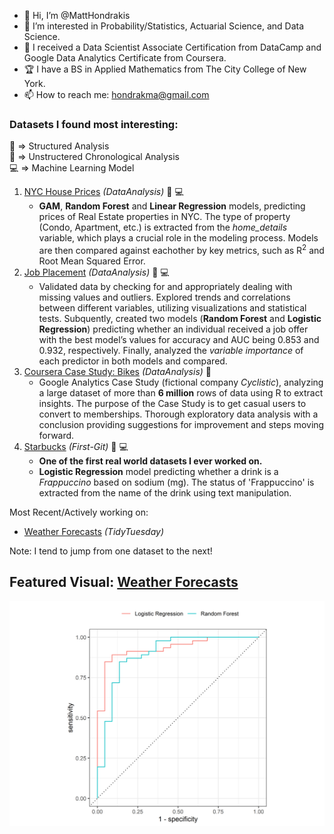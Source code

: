 - 👋 Hi, I’m @MattHondrakis
- 🧠 I’m interested in Probability/Statistics, Actuarial Science, and Data Science.
- 🌱 I received a Data Scientist Associate Certification from DataCamp and Google Data Analytics Certificate from Coursera.
- :trophy: I have a BS in Applied Mathematics from The City College of New York.
- 📫 How to reach me: hondrakma@gmail.com
   

### Datasets I found most interesting:   
🧩 => Structured Analysis     
💫 => Unstructered Chronological Analysis     
💻 => Machine Learning Model     

  1. [NYC House Prices](https://github.com/MattHondrakis/DataAnalysis/blob/main/NYC%20House%20Prices/NYCHousePrices.md) *(DataAnalysis)* 💫 💻
      *  **GAM**, **Random Forest** and **Linear Regression** models, predicting prices of Real Estate properties in NYC. The type of property (Condo, Apartment, etc.)
         is extracted from the *home_details* variable, which plays a crucial role in the modeling process. Models are then compared against eachother by key metrics,            such as R<sup>2</sup> and Root Mean Squared Error.
  2. [Job Placement](https://github.com/MattHondrakis/DataAnalysis/blob/main/Masters%20Project%20Job%20Placement/Masters-Project-Fall-Placement.md) *(DataAnalysis)* 🧩 💻
      *  Validated data by checking for and appropriately dealing with missing values and outliers. Explored trends and correlations between different 
         variables, utilizing visualizations and statistical tests. Subquently, created two models (**Random Forest** and **Logistic Regression**) 
         predicting whether an individual received a job offer with the best model’s values for accuracy and AUC being 0.853 and 0.932, respectively. Finally, 
         analyzed the *variable importance* of each predictor in both models and compared. 
  3. [Coursera Case Study: Bikes](https://github.com/MattHondrakis/DataAnalysis/blob/main/Coursera%20Case%20Study/Bikes.md) *(DataAnalysis)* 🧩
      *  Google Analytics Case Study (fictional company *Cyclistic*), analyzing a large dataset of more than **6 million** rows of data using R to extract 
         insights. 
         The purpose of the Case Study is to get casual users to convert to memberships. Thorough exploratory data analysis with a conclusion providing suggestions for            improvement and steps moving forward.
  4. [Starbucks](https://github.com/MattHondrakis/First-Git/blob/main/12-21-21/Starbucks.md) *(First-Git)* 💫 💻
      *  **One of the first real world datasets I ever worked on.**
      *  **Logistic Regression** model predicting whether a drink is a *Frappuccino* based on sodium (mg). The status of 'Frappuccino' is extracted 
         from the name of the drink using text manipulation.


Most Recent/Actively working on: 
* [Weather Forecasts](https://github.com/MattHondrakis/TidyTuesday/blob/main/12-20-22/Weather-Forecasts.md) *(TidyTuesday)*

Note: I tend to jump from one dataset to the next!

## Featured Visual: [Weather Forecasts](https://github.com/MattHondrakis/DataAnalysis/blob/main/Masters%20Project%20Job%20Placement/Masters-Project-Fall-Placement.md)
![](https://github.com/MattHondrakis/DataAnalysis/blob/main/Masters%20Project%20Job%20Placement/Masters-Project-Fall-Placement_files/figure-gfm/unnamed-chunk-36-1.png)
